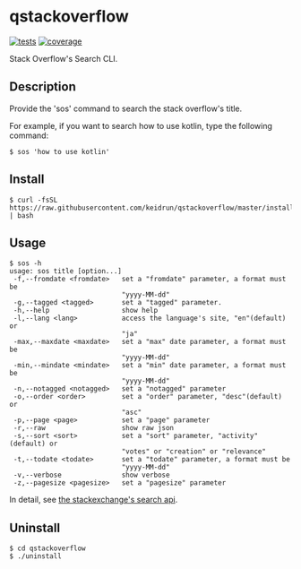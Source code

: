 # qstackoverflow

[![tests][tests]][tests-url]
[![coverage][cover]][cover-url]

Stack Overflow's Search CLI.

## Description
Provide the 'sos' command to search the stack overflow's title.

For example, if you want to search how to use kotlin, type the following command:
```
$ sos 'how to use kotlin'
```

## Install
```
$ curl -fsSL https://raw.githubusercontent.com/keidrun/qstackoverflow/master/install | bash
```

## Usage
```
$ sos -h
usage: sos title [option...]
 -f,--fromdate <fromdate>   set a "fromdate" parameter, a format must be
                            "yyyy-MM-dd"
 -g,--tagged <tagged>       set a "tagged" parameter.
 -h,--help                  show help
 -l,--lang <lang>           access the language's site, "en"(default) or
                            "ja"
 -max,--maxdate <maxdate>   set a "max" date parameter, a format must be
                            "yyyy-MM-dd"
 -min,--mindate <mindate>   set a "min" date parameter, a format must be
                            "yyyy-MM-dd"
 -n,--notagged <notagged>   set a "notagged" parameter
 -o,--order <order>         set a "order" parameter, "desc"(default) or
                            "asc"
 -p,--page <page>           set a "page" parameter
 -r,--raw                   show raw json
 -s,--sort <sort>           set a "sort" parameter, "activity"(default) or
                            "votes" or "creation" or "relevance"
 -t,--todate <todate>       set a "todate" parameter, a format must be
                            "yyyy-MM-dd"
 -v,--verbose               show verbose
 -z,--pagesize <pagesize>   set a "pagesize" parameter
```

In detail, see [the stackexchange's search api](https://api.stackexchange.com/docs/search "search").

## Uninstall
```
$ cd qstackoverflow
$ ./uninstall
```

[tests]:https://travis-ci.org/keidrun/qstackoverflow.svg?branch=master
[tests-url]:https://travis-ci.org/keidrun/qstackoverflow

[cover]:https://codecov.io/gh/keidrun/qstackoverflow/branch/master/graph/badge.svg
[cover-url]:https://codecov.io/gh/keidrun/qstackoverflow

